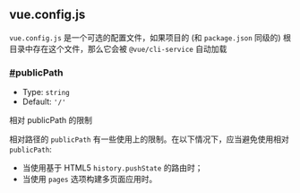 ##  vue.config.js

`vue.config.js` 是一个可选的配置文件，如果项目的 (和 `package.json` 同级的) 根目录中存在这个文件，那么它会被 `@vue/cli-service` 自动加载

### [#](https://cli.vuejs.org/zh/config/#publicpath)publicPath

- Type: `string`
- Default: `'/'`

相对 publicPath 的限制

相对路径的 `publicPath` 有一些使用上的限制。在以下情况下，应当避免使用相对 `publicPath`:

- 当使用基于 HTML5 `history.pushState` 的路由时；
- 当使用 `pages` 选项构建多页面应用时。